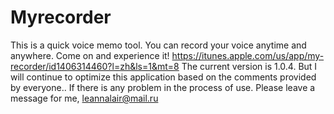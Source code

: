 # Myrecorder

This is a quick voice memo tool. You can record your voice anytime and anywhere. Come on and experience it!
https://itunes.apple.com/us/app/my-recorder/id1406314460?l=zh&ls=1&mt=8
The current version is 1.0.4. But I will continue to optimize this application based on the comments provided by everyone.. If there is any problem in the process of use. Please leave a message for me, leannalair@mail.ru
